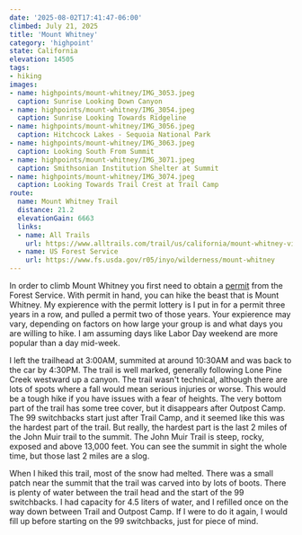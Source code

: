 ```yaml
---
date: '2025-08-02T17:41:47-06:00'
climbed: July 21, 2025
title: 'Mount Whitney'
category: 'highpoint'
state: California
elevation: 14505
tags:
- hiking
images:
- name: highpoints/mount-whitney/IMG_3053.jpeg
  caption: Sunrise Looking Down Canyon
- name: highpoints/mount-whitney/IMG_3054.jpeg
  caption: Sunrise Looking Towards Ridgeline
- name: highpoints/mount-whitney/IMG_3056.jpeg
  caption: Hitchcock Lakes - Sequoia National Park
- name: highpoints/mount-whitney/IMG_3063.jpeg
  caption: Looking South From Summit
- name: highpoints/mount-whitney/IMG_3071.jpeg
  caption: Smithsonian Institution Shelter at Summit
- name: highpoints/mount-whitney/IMG_3074.jpeg
  caption: Looking Towards Trail Crest at Trail Camp
route:
  name: Mount Whitney Trail
  distance: 21.2
  elevationGain: 6663
  links:
  - name: All Trails
    url: https://www.alltrails.com/trail/us/california/mount-whitney-via-mount-whitney-trail
  - name: US Forest Service
    url: https://www.fs.usda.gov/r05/inyo/wilderness/mount-whitney
---
```

In order to climb Mount Whitney you first need to obtain a [permit](https://www.fs.usda.gov/r05/inyo/wilderness/mount-whitney) from the Forest Service.  With permit in hand, you can hike the beast that is Mount Whitney.  My expierence with the permit lottery is I put in for a permit three years in a row, and pulled a permit two of those years.  Your expierence may vary, depending on factors on how large your group is and what days you are willing to hike.  I am assuming days like Labor Day weekend are more popular than a day mid-week.

I left the trailhead at 3:00AM, summited at around 10:30AM and was back to the car by 4:30PM.  The trail is well marked, generally following Lone Pine Creek westward up a canyon.  The trail wasn't technical, although there are lots of spots where a fall would mean serious injuries or worse.  This would be a tough hike if you have issues with a fear of heights. The very bottom part of the trail has some tree cover, but it disappears after Outpost Camp.  The 99 switchbacks start just after Trail Camp, and it seemed like this was the hardest part of the trail.  But really, the hardest part is the last 2 miles of the John Muir trail to the summit.  The John Muir Trail is steep, rocky, exposed and above 13,000 feet.  You can see the summit in sight the whole time, but those last 2 miles are a slog.

When I hiked this trail, most of the snow had melted.  There was a small patch near the summit that the trail was carved into by lots of boots.  There is plenty of water between the trail head and the start of the 99 switchbacks.  I had capacity for 4.5 liters of water, and I refilled once on the way down between Trail and Outpost Camp.  If I were to do it again, I would fill up before starting on the 99 switchbacks, just for piece of mind.
